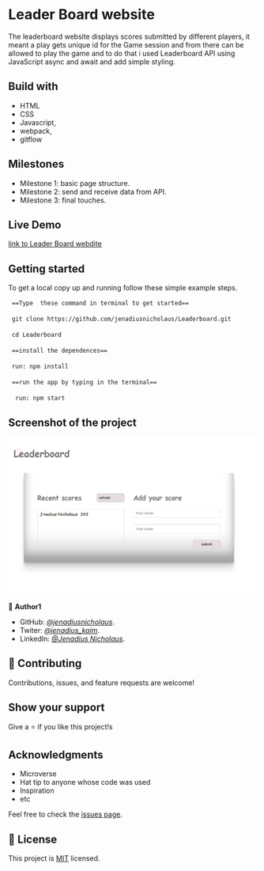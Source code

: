 # Leader Board website

The leaderboard website displays scores submitted by different players, it meant a play gets unique id for the Game session and from there can be allowed to play the game and to do that i used  Leaderboard API using JavaScript async and await and add simple styling.

## Build with

- HTML
- CSS
- Javascript,
- webpack,
- gitflow

## Milestones

- Milestone 1: basic page structure.
- Milestone 2: send and receive data from API.
- Milestone 3: final touches.

## Live Demo

[link to Leader Board webdite](https://jenadiusnicholaus.github.io/Leaderboard/)

## Getting started

To get a local copy up and running follow these simple example steps.

```node
 ==Type  these command in terminal to get started== 

 git clone https://github.com/jenadiusnicholaus/Leaderboard.git

 cd Leaderboard

 ==install the dependences==

 run: npm install

 ==run the app by typing in the terminal==

  run: npm start

```

## Screenshot of the project

<img width="1268" alt="Screen Shot 2022-04-14 at 20 05 47" src="./src/leaderBoard.png">

👤 **Author1**

- GitHub: *[@jenadiusnicholaus](https://github.com/jenadiusnicholaus/)*.
- Twiter: *[@jenadius_kaim](https://twitter.com/jenadius_kaim)*.
- LinkedIn: *[@Jenadius Nicholaus](https://www.linkedin.com/in/jenadius-nicholaus-73126819b/)*.

## 🤝 Contributing

Contributions, issues, and feature requests are welcome!

## Show your support

Give a ⭐️ if you like this project!s

## Acknowledgments

- Microverse
- Hat tip to anyone whose code was used
- Inspiration
- etc

Feel free to check the [issues page](../../issues/).

## 📝 License

This project is [MIT](./MIT.md) licensed.
